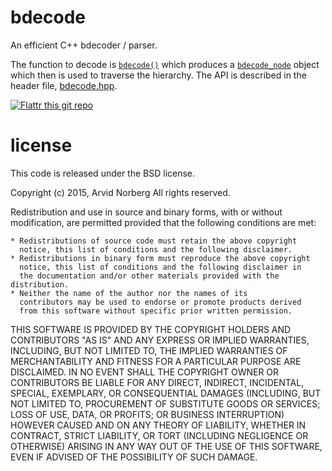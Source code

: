 # bdecode

An efficient C++ bdecoder / parser.

The function to decode is [`bdecode()`](https://github.com/arvidn/bdecode/blob/master/bdecode.hpp#L381)
which produces a [`bdecode_node`](https://github.com/arvidn/bdecode/blob/master/bdecode.hpp#L218)
object which then is used to traverse the hierarchy. The API is described in
the header file, [bdecode.hpp](https://github.com/arvidn/bdecode/blob/master/bdecode.hpp).

[![Flattr this git repo](http://api.flattr.com/button/flattr-badge-large.png)](https://flattr.com/submit/auto?user_id=hydri&url=https://github.com/arvidn/bdecode&title=bdecode&language=&tags=github&category=software)

# license

This code is released under the BSD license.

Copyright (c) 2015, Arvid Norberg
All rights reserved.

Redistribution and use in source and binary forms, with or without
modification, are permitted provided that the following conditions
are met:

    * Redistributions of source code must retain the above copyright
      notice, this list of conditions and the following disclaimer.
    * Redistributions in binary form must reproduce the above copyright
      notice, this list of conditions and the following disclaimer in
      the documentation and/or other materials provided with the distribution.
    * Neither the name of the author nor the names of its
      contributors may be used to endorse or promote products derived
      from this software without specific prior written permission.

THIS SOFTWARE IS PROVIDED BY THE COPYRIGHT HOLDERS AND CONTRIBUTORS "AS IS"
AND ANY EXPRESS OR IMPLIED WARRANTIES, INCLUDING, BUT NOT LIMITED TO, THE
IMPLIED WARRANTIES OF MERCHANTABILITY AND FITNESS FOR A PARTICULAR PURPOSE
ARE DISCLAIMED. IN NO EVENT SHALL THE COPYRIGHT OWNER OR CONTRIBUTORS BE
LIABLE FOR ANY DIRECT, INDIRECT, INCIDENTAL, SPECIAL, EXEMPLARY, OR
CONSEQUENTIAL DAMAGES (INCLUDING, BUT NOT LIMITED TO, PROCUREMENT OF
SUBSTITUTE GOODS OR SERVICES; LOSS OF USE, DATA, OR PROFITS; OR BUSINESS
INTERRUPTION) HOWEVER CAUSED AND ON ANY THEORY OF LIABILITY, WHETHER IN
CONTRACT, STRICT LIABILITY, OR TORT (INCLUDING NEGLIGENCE OR OTHERWISE)
ARISING IN ANY WAY OUT OF THE USE OF THIS SOFTWARE, EVEN IF ADVISED OF THE
POSSIBILITY OF SUCH DAMAGE.


